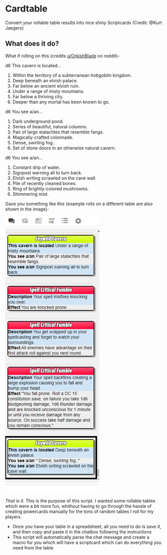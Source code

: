 # Cardtable
Convert your rollable table results into nice shiny Scriptcards (Credit: @Kurt Jaegers)
## What does it do?

What if rolling on this (credits [u/OrkishBlade](https://www.reddit.com/r/BehindTheTables/comments/61ls8l/feydark_caverns/) on reddit)-

d6 This cavern is located…
1. Within the territory of a subterranean hobgoblin kingdom.
2. Deep beneath an elvish palace.
3. Far below an ancient elvish ruin.
4. Under a range of misty mountains.
5. Far below a thriving city.
6. Deeper than any mortal has been known to go.

d6 You see a/an...
1. Dark underground pond.
2. Series of beautiful, natural columns.
3. Pair of large stalactites that resemble fangs.
4. Magically-crafted colonnade.
5. Dense, swirling fog..
6. Set of stone doors in an otherwise natural cavern.

d6 You see a/an...<br>
1. Constant drip of water.<br>
2. Signpost warning all to turn back.<br>
3. Elvish writing scrawled on the cave wall.<br>
4. Pile of recently cleaned bones.<br>
5. Ring of brightly-colored mushrooms.<br>
6. Shimmering mist.

Gave you something like this (example rolls on a different table are also shown in the image)-

![image](images/example1.png)

*That is it.* This is the purpose of this script. I wanted some rollable tables which were a bit more fun, whithout having to go through the hassle of creating powercards manually for the tons of random tables I roll for my players.

* Once you have your table in a spreadsheet, all you need to do is save it, and then copy and paste it in the chatbox following the instructions
* This script will automatically parse the chat message and create a macro for you which will have a scriptcard which can do everything you need from the table
